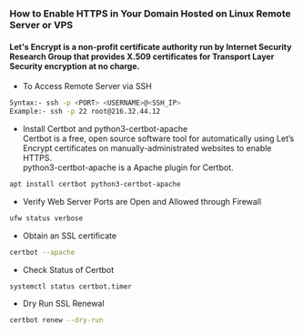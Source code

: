 ### How to Enable HTTPS in Your Domain Hosted on Linux Remote Server or VPS
#### Let's Encrypt is a non-profit certificate authority run by Internet Security Research Group that provides X.509 certificates for Transport Layer Security encryption at no charge.

- To Access Remote Server via SSH
```sh
Syntax:- ssh -p <PORT> <USERNAME>@<SSH_IP>
Example:- ssh -p 22 root@216.32.44.12
```

- Install Certbot and python3-certbot-apache<br/>
  Certbot is a free, open source software tool for automatically using Let’s Encrypt certificates on manually-administrated websites to enable HTTPS.<br/>
  python3-certbot-apache is a Apache plugin for Certbot. 
```sh
apt install certbot python3-certbot-apache
```
- Verify Web Server Ports are Open and Allowed through Firewall
```sh
ufw status verbose
```
- Obtain an SSL certificate
```sh
certbot --apache
```
- Check Status of Certbot
```sh
systemctl status certbot.timer
```
- Dry Run SSL Renewal
```sh
certbot renew --dry-run
```